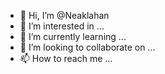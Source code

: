 - 👋 Hi, I’m @Neaklahan
- 👀 I’m interested in ...
- 🌱 I’m currently learning ...
- 💞️ I’m looking to collaborate on ...
- 📫 How to reach me ...

<!---
Neaklahan/Neaklahan is a ✨ special ✨ repository because its `README.md` (this file) appears on your GitHub profile.
You can click the Preview link to take a look at your changes.
--->
